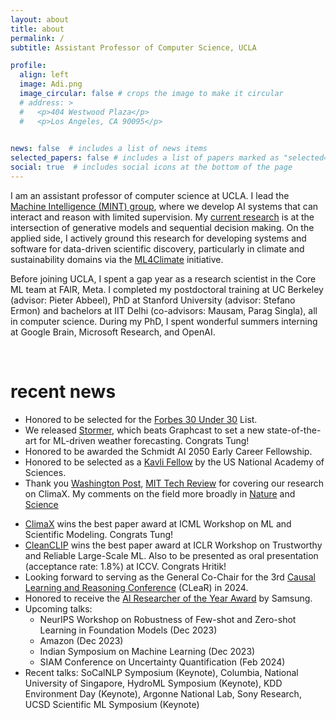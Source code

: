 ```yaml
---
layout: about
title: about
permalink: /
subtitle: Assistant Professor of Computer Science, UCLA

profile:
  align: left
  image: Adi.png
  image_circular: false # crops the image to make it circular
  # address: >
  #   <p>404 Westwood Plaza</p>
  #   <p>Los Angeles, CA 90095</p>
    

news: false  # includes a list of news items
selected_papers: false # includes a list of papers marked as "selected={true}"
social: true  # includes social icons at the bottom of the page
---
```



I am an assistant professor of computer science at UCLA. I lead the [Machine Intelligence (MINT) group](/group/members), where we develop AI systems that can interact and reason with limited supervision. My [current research](/publications) is at the intersection of generative models and sequential decision making. On the applied side, I actively ground this research for developing systems and software for data-driven scientific discovery, particularly in climate and sustainability domains via the [ML4Climate](/group/ml4climate) initiative.


Before joining UCLA, I spent a gap year as a research scientist in the Core ML team at FAIR, Meta. I completed my postdoctoral training at UC Berkeley (advisor: Pieter Abbeel), PhD at Stanford University (advisor: Stefano Ermon) and bachelors at IIT Delhi (co-advisors: Mausam, Parag Singla), all in computer science. 
During my PhD, I spent wonderful summers interning at Google Brain, Microsoft Research, and OpenAI.

<br>


# recent news

* Honored to be selected for the [Forbes 30 Under 30](https://www.forbes.com/30-under-30/2024/science) List.
* We released [Stormer](https://arxiv.org/abs/2312.03876), which beats Graphcast to set a new state-of-the-art for ML-driven weather forecasting. Congrats Tung!
* Honored to be awarded the Schmidt AI 2050 Early Career Fellowship.
* Honored to be selected as a [Kavli Fellow](https://www.nasonline.org/programs/kavli-frontiers-of-science/news/2023-kavli-fellows.html) by the US National Academy of Sciences.
* Thank you [Washington Post](https://www.washingtonpost.com/weather/2023/09/21/hurricane-lee-artificial-intelligence-forecasting/), [MIT Tech Review](https://www.technologyreview.com/2023/11/14/1083366/google-deepminds-weather-ai-can-forecast-extreme-weather-quicker-and-more-accurately/) for covering our research on ClimaX. My comments on the field more broadly in [Nature](https://www.nature.com/articles/d41586-023-03552-y) and [Science](https://www.science.org/content/article/ai-churns-out-lightning-fast-forecasts-good-weather-agencies)
<!-- * [Decision Stacks](https://arxiv.org/abs/2306.06253), [ExPT](https://arxiv.org/abs/2306.06253), [ClimateLearn](https://arxiv.org/abs/2307.01909) will appear at NeurIPS this year. Congrats to lead authors Siyan, Tung, and Jason! -->
* [ClimaX](https://arxiv.org/abs/2301.10343) wins the best paper award at ICML Workshop on ML and Scientific Modeling. Congrats Tung!
* [CleanCLIP](https://arxiv.org/abs/2303.03323) wins the best paper award at ICLR Workshop on Trustworthy and Reliable Large-Scale ML. Also to be presented as oral presentation (acceptance rate: 1.8%) at ICCV. Congrats Hritik! 
* Looking forward to serving as the General Co-Chair for the 3rd [Causal Learning and Reasoning Conference](https://www.cclear.cc/2024) (CLeaR) in 2024.
* Honored to receive the [AI Researcher of the Year Award](https://www.sait.samsung.co.kr/saithome/event/saif2022.do) by Samsung. 
* Upcoming talks: 
  - NeurIPS Workshop on Robustness of Few-shot and Zero-shot Learning in Foundation Models (Dec 2023)
  - Amazon (Dec 2023)
  - Indian Symposium on Machine Learning (Dec 2023)
  - SIAM Conference on Uncertainty Quantification (Feb 2024) 
* Recent talks: SoCalNLP Symposium (Keynote), Columbia, National University of Singapore, HydroML Symposium (Keynote), KDD Environment Day (Keynote), Argonne National Lab, Sony Research, UCSD Scientific ML Symposium (Keynote)